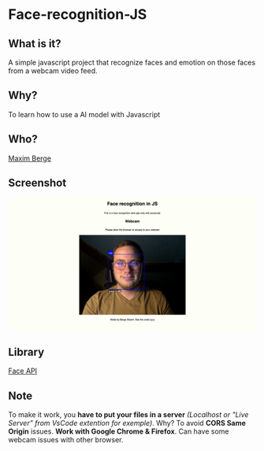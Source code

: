 # Face-recognition-JS

## What is it?

A simple javascript project that recognize faces and emotion on those faces from a webcam video feed.

## Why?

To learn how to use a AI model with Javascript

## Who?

[Maxim Berge](https://www.linkedin.com/in/maxim-berge-94b486179/)

## Screenshot

![Screenshot of the website](assets/img/screenshot-site.png)

## Library
[Face API](https://github.com/justadudewhohacks/face-api.js)

## Note

To make it work, you **have to put your files in a server** *(Localhost or "Live Server" from VsCode extention for exemple)*. Why? To avoid **CORS Same Origin** issues.
**Work with Google Chrome & Firefox**. Can have some webcam issues with other browser.
